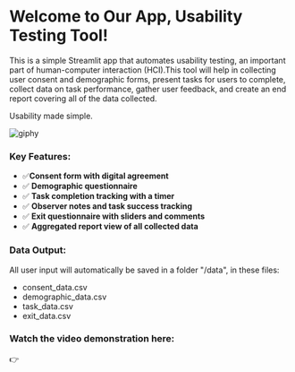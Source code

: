 # Welcome to Our App, Usability Testing Tool!

This is a simple Streamlit app that automates usability testing, an important part of human-computer interaction (HCI).This tool will help in collecting user consent and demographic forms, present tasks for users to complete, collect data on task performance, gather user feedback, and create an end report covering all of the data collected. 

Usability made simple. 

![giphy ](https://media2.giphy.com/media/v1.Y2lkPTc5MGI3NjExc2dyamRhaHFwcHV5eTAzZ29qOXMyOTVpZWo2N2IwazN6dTFkYnczbSZlcD12MV9pbnRlcm5hbF9naWZfYnlfaWQmY3Q9Zw/3o7btNa0RUYa5E7iiQ/giphy.gif)

### Key Features:
- ✅**Consent form with digital agreement**
- ✅ **Demographic questionnaire**
- ✅ **Task completion tracking with a timer**
- ✅ **Observer notes and task success tracking**
- ✅ **Exit questionnaire with sliders and comments**
- ✅ **Aggregated report view of all collected data**

### Data Output:
All user input will automatically be saved in a folder "/data", in these files:
- consent_data.csv
- demographic_data.csv
- task_data.csv
- exit_data.csv

### Watch the video demonstration here:
👉
